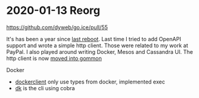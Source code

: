 # 2020-01-13 Reorg

https://github.com/dyweb/go.ice/pull/55

It's has been a year since [last reboot](../../2018/2018-12/2018-12-09-reboot.md).
Last time I tried to add OpenAPI support and wrote a simple http client. Those were related to my work at PayPal.
I also played around writing Docker, Mesos and Cassandra UI. The http client is now [moved into gommon](https://github.com/dyweb/gommon/issues/114)

Docker

- [dockerclient](https://github.com/dyweb/go.ice/tree/archive/2020-01-13/lib/dockerclient) only use types from docker, implemented exec
- [dk](https://github.com/dyweb/go.ice/tree/archive/2020-01-13/cmd/dk) is the cli using cobra